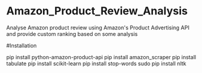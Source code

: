 # Amazon_Product_Review_Analysis
Analyse Amazon product review using Amazon's Product Advertising API and provide custom ranking based on some analysis

#Installation

pip install python-amazon-product-api
pip install amazon_scraper
pip install tabulate
pip install scikit-learn
pip install stop-words
sudo pip install nltk